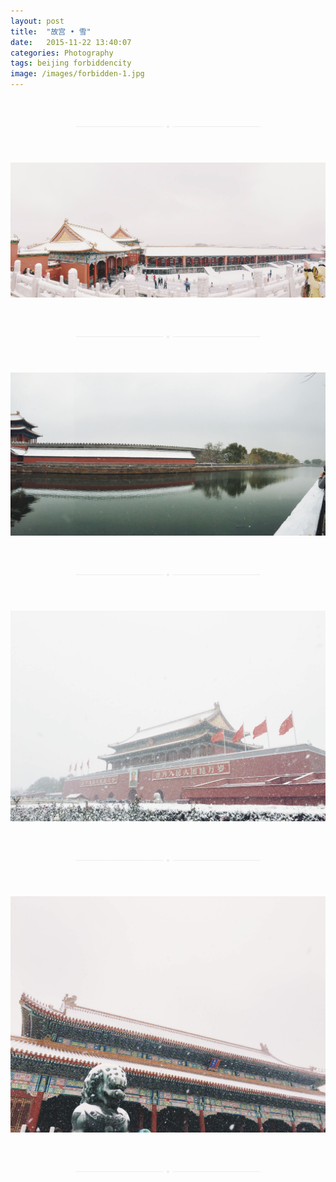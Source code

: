 ```yaml
---
layout: post
title:  "故宫 • 雪"
date:   2015-11-22 13:40:07
categories: Photography
tags: beijing forbiddencity
image: /images/forbidden-1.jpg
---
```

<p style="margin-top:50px; margin-bottom:50px; text-align:center; color:#eeeeee">—————————— • ——————————</p>

![](/images/forbidden-2.jpg)

<p style="margin-top:50px; margin-bottom:50px; text-align:center; color:#eeeeee">—————————— • ——————————</p>

![](/images/forbidden-3.jpg)

<p style="margin-top:50px; margin-bottom:50px; text-align:center; color:#eeeeee">—————————— • ——————————</p>

![](/images/forbidden-4.jpg)

<p style="margin-top:50px; margin-bottom:50px; text-align:center; color:#eeeeee">—————————— • ——————————</p>

![](/images/forbidden-5.jpg)

<p style="margin-top:50px; margin-bottom:50px; text-align:center; color:#eeeeee">—————————— • ——————————</p>
